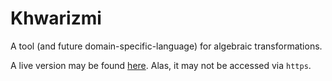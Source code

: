 # Khwarizmi

A tool (and future domain-specific-language) for algebraic transformations.

A live version may be found [here](http://robocop.stanford.edu:8080). Alas, it may not be accessed via `https`.
